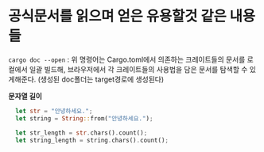 # 공식문서를 읽으며 얻은 유용할것 같은 내용들

`cargo doc --open` : 위 명령어는 Cargo.toml에서 의존하는 크레이트들의 문서를 로컬에서 일괄 빌드해, 브라우저에서 각 크레이트들의 사용법을 담은 문서를 탐색할 수 있게해준다. (생성된 doc폴더는 target경로에 생성된다)

**문자열 길이**

```rust
  let str = "안녕하세요.";
  let string = String::from("안녕하세요.");

  let str_length = str.chars().count();
  let string_length = string.chars().count();
```
